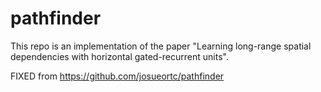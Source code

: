 # pathfinder
This repo is an implementation of the paper "Learning long-range spatial dependencies with horizontal gated-recurrent units".

FIXED from https://github.com/josueortc/pathfinder
